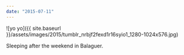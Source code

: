 ```yaml
---
date: "2015-07-11"
---
```


![yo yo]({{ site.baseurl }}/assets/images/2015/tumblr_nrbjf2fexd1r16syio1_1280-1024x576.jpg)

Sleeping after the weekend in Balaguer.
